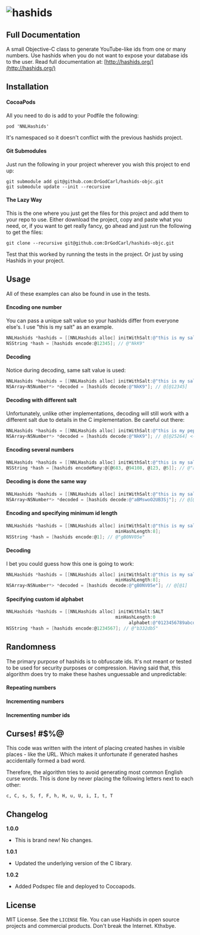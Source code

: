 ![hashids](http://hashids.org/public/img/hashids-logo-normal.png "Hashids")
======

Full Documentation
-------

A small Objective-C class to generate YouTube-like ids from one or many numbers. Use hashids when you do not want to expose your database ids to the user. Read full documentation at: [http://hashids.org/](http://hashids.org/)

Installation
-------

#### CocoaPods

All you need to do is add to your Podfile the following:
```
pod 'NNLHashids'
```
It's namespaced so it doesn't conflict with the previous hashids project.

#### Git Submodules

Just run the following in your project wherever you wish this project to end up:
```
git submodule add git@github.com:DrGodCarl/hashids-objc.git
git submodule update --init --recursive
```

#### The Lazy Way

This is the one where you just get the files for this project and add them to your repo to use. Either download the project, copy and paste what you need, or, if you want to get really fancy, go ahead and just run the following to get the files:

```
git clone --recursive git@github.com:DrGodCarl/hashids-objc.git
```

Test that this worked by running the tests in the project. Or just by using Hashids in your project.

Usage
-------
All of these examples can also be found in use in the tests.

#### Encoding one number

You can pass a unique salt value so your hashids differ from everyone else's. I use "this is my salt" as an example.

```objectivec
NNLHashids *hashids = [[NNLHashids alloc] initWithSalt:@"this is my salt"];
NSString *hash = [hashids encode:@12345]; // @"NkK9"
```

#### Decoding

Notice during decoding, same salt value is used:

```objectivec
NNLHashids *hashids = [[NNLHashids alloc] initWithSalt:@"this is my salt"];
NSArray<NSNumber*> *decoded = [hashids decode:@"NkK9"]; // @[@12345]
```

#### Decoding with different salt

Unfortunately, unlike other implementations, decoding will still work with a different salt due to details in the C implementation. Be careful out there:

```objectivec
NNLHashids *hashids = [[NNLHashids alloc] initWithSalt:@"this is my pepper"];
NSArray<NSNumber*> *decoded = [hashids decode:@"NkK9"]; // @[@25264] <-- oops...
```

#### Encoding several numbers

```objectivec
NNLHashids *hashids = [[NNLHashids alloc] initWithSalt:@"this is my salt"];
NSString *hash = [hashids encodeMany:@[@683, @94108, @123, @5]]; // @"aBMswoO2UB3Sj"
```

#### Decoding is done the same way

```objectivec
NNLHashids *hashids = [[NNLHashids alloc] initWithSalt:@"this is my salt"];
NSArray<NSNumber*> *decoded = [hashids decode:@"aBMswoO2UB3Sj"]; // @[@683, @94108, @123, @5]
```

#### Encoding and specifying minimum id length

```objectivec
NNLHashids *hashids = [[NNLHashids alloc] initWithSalt:@"this is my salt"
                                         minHashLength:8];
NSString *hash = [hashids encode:@1]; // @"gB0NV05e"
```

#### Decoding
I bet you could guess how this one is going to work:

```objectivec
NNLHashids *hashids = [[NNLHashids alloc] initWithSalt:@"this is my salt"
                                         minHashLength:8];
NSArray<NSNumber*> *decoded = [hashids decode:@"gB0NV05e"]; // @[@1]
```

#### Specifying custom id alphabet

```objectivec
NNLHashids *hashids = [[NNLHashids alloc] initWithSalt:SALT
                                         minHashLength:0
                                              alphabet:@"0123456789abcdef"];
NSString *hash = [hashids encode:@1234567]; // @"b332db5"
```

Randomness
-------

The primary purpose of hashids is to obfuscate ids. It's not meant or tested to be used for security purposes or compression.
Having said that, this algorithm does try to make these hashes unguessable and unpredictable:

#### Repeating numbers

#### Incrementing numbers

#### Incrementing number ids

Curses! #$%@
-------

This code was written with the intent of placing created hashes in visible places - like the URL. Which makes it unfortunate if generated hashes accidentally formed a bad word.

Therefore, the algorithm tries to avoid generating most common English curse words. This is done by never placing the following letters next to each other:

	c, C, s, S, f, F, h, H, u, U, i, I, t, T

Changelog
-------
**1.0.0**
  - This is brand new! No changes.
  
**1.0.1**
  - Updated the underlying version of the C library.
  
**1.0.2**
  - Added Podspec file and deployed to Cocoapods.

License
-------

MIT License. See the `LICENSE` file. You can use Hashids in open source projects and commercial products. Don't break the Internet. Kthxbye.
